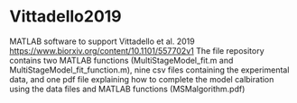 # Vittadello2019
MATLAB software to support Vittadello et al. 2019
https://www.biorxiv.org/content/10.1101/557702v1
The file repository contains two MATLAB functions (MultiStageModel_fit.m and MultiStageModel_fit_function.m), nine csv files containing the experimental data, and one pdf file explaining how to complete the model calbiration using the data files and MATLAB functions (MSMalgorithm.pdf) 
